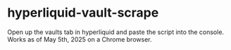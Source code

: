 # hyperliquid-vault-scrape
Open up the vaults tab in hyperliquid and paste the script into the console. Works as of May 5th, 2025 on a Chrome browser.
